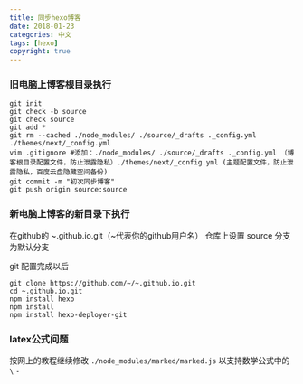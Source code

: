 ```yaml
---
title: 同步hexo博客
date: 2018-01-23
categories: 中文
tags: [hexo]
copyright: true
---
```


### 旧电脑上博客根目录执行
```shell
git init
git check -b source
git check source
git add *
git rm --cached ./node_modules/ ./source/_drafts ._config.yml ./themes/next/_config.yml
vim .gitignore #添加：./node_modules/ ./source/_drafts ._config.yml （博客根目录配置文件，防止泄露隐私）./themes/next/_config.yml (主题配置文件，防止泄露隐私，百度云盘隐藏空间备份)
git commit -m "初次同步博客"
git push origin source:source
```
### 新电脑上博客的新目录下执行

在github的 ~.github.io.git（~代表你的github用户名） 仓库上设置 source 分支为默认分支

git 配置完成以后
```shell
git clone https://github.com/~/~.github.io.git
cd ~.github.io.git
npm install hexo
npm install
npm install hexo-deployer-git
```
### latex公式问题 
按网上的教程继续修改 `./node_modules/marked/marked.js` 以支持数学公式中的 `\` `-` 